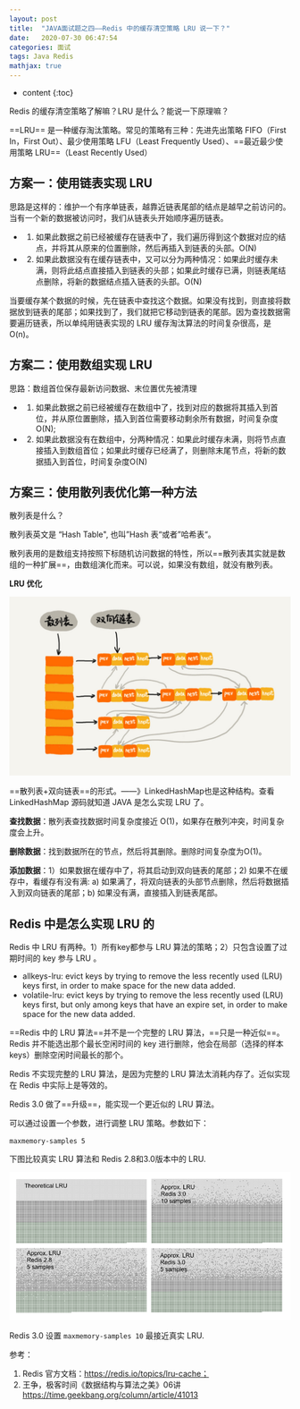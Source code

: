 ```yaml
---
layout: post
title:  "JAVA面试题之四——Redis 中的缓存清空策略 LRU 说一下？"
date:   2020-07-30 06:47:54
categories: 面试
tags: Java Redis
mathjax: true
---
```


* content
{:toc}

Redis 的缓存清空策略了解嘛？LRU 是什么？能说一下原理嘛？



==LRU== 是一种缓存淘汰策略。常见的策略有三种：先进先出策略 FIFO（First In，First Out）、最少使用策略 LFU（Least Frequently Used）、==最近最少使用策略 LRU==（Least Recently Used）

## 方案一：使用链表实现 LRU

思路是这样的：维护一个有序单链表，越靠近链表尾部的结点是越早之前访问的。当有一个新的数据被访问时，我们从链表头开始顺序遍历链表。

- 1. 如果此数据之前已经被缓存在链表中了，我们遍历得到这个数据对应的结点，并将其从原来的位置删除，然后再插入到链表的头部。O(N)
- 2. 如果此数据没有在缓存链表中，又可以分为两种情况：如果此时缓存未满，则将此结点直接插入到链表的头部；如果此时缓存已满，则链表尾结点删除，将新的数据结点插入链表的头部。O(N)

当要缓存某个数据的时候，先在链表中查找这个数据。如果没有找到，则直接将数据放到链表的尾部；如果找到了，我们就把它移动到链表的尾部。因为查找数据需要遍历链表，所以单纯用链表实现的 LRU 缓存淘汰算法的时间复杂很高，是 O(n)。

## 方案二：使用数组实现 LRU

思路：数组首位保存最新访问数据、末位置优先被清理

- 1. 如果此数据之前已经被缓存在数组中了，找到对应的数据将其插入到首位，并从原位置删除，插入到首位需要移动剩余所有数据，时间复杂度O(N);
- 2. 如果此数据没有在数组中，分两种情况：如果此时缓存未满，则将节点直接插入到数组首位；如果此时缓存已经满了，则删除末尾节点，将新的数据插入到首位，时间复杂度O(N)



## 方案三：使用散列表优化第一种方法

散列表是什么？

散列表英文是 “Hash Table", 也叫”Hash 表“或者”哈希表“。

散列表用的是数组支持按照下标随机访问数据的特性，所以==散列表其实就是数组的一种扩展==，由数组演化而来。可以说，如果没有数组，就没有散列表。

**LRU 优化**

![image](/images/lru.png)

==散列表+双向链表==的形式。——》LinkedHashMap也是这种结构。查看 LinkedHashMap 源码就知道 JAVA 是怎么实现 LRU 了。

**查找数据**：散列表查找数据时间复杂度接近 O(1)，如果存在散列冲突，时间复杂度会上升。


**删除数据**：找到数据所在的节点，然后将其删除。删除时间复杂度为O(1)。

**添加数据**：1）如果数据在缓存中了，将其启动到双向链表的尾部；2) 如果不在缓存中，看缓存有没有满: a) 如果满了，将双向链表的头部节点删除，然后将数据插入到双向链表的尾部；b) 如果没有满，直接插入到链表尾部。


## Redis 中是怎么实现 LRU 的

Redis 中 LRU 有两种。1）所有key都参与 LRU 算法的策略；2）只包含设置了过期时间的 key 参与 LRU 。

- allkeys-lru: evict keys by trying to remove the less recently used (LRU) keys first, in order to make space for the new data added.
- volatile-lru: evict keys by trying to remove the less recently used (LRU) keys first, but only among keys that have an expire set, in order to make space for the new data added.

==Redis 中的 LRU 算法==并不是一个完整的 LRU 算法，==只是一种近似==。Redis 并不能选出那个最长空闲时间的 key 进行删除，他会在局部（选择的样本 keys）删除空闲时间最长的那个。

Redis 不实现完整的 LRU 算法，是因为完整的 LRU 算法太消耗内存了。近似实现在 Redis 中实际上是等效的。

Redis 3.0 做了==升级==，能实现一个更近似的 LRU 算法。

可以通过设置一个参数，进行调整 LRU 策略。参数如下：

    maxmemory-samples 5

下图比较真实 LRU 算法和 Redis 2.8和3.0版本中的 LRU.

![image](/images/lru2.png)

Redis 3.0 设置 `maxmemory-samples 10` 最接近真实 LRU.

参考：

1. Redis 官方文档：https://redis.io/topics/lru-cache；
2. 王争，极客时间《数据结构与算法之美》06讲 https://time.geekbang.org/column/article/41013
